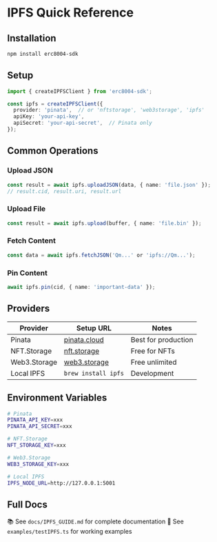 # IPFS Quick Reference

## Installation

```bash
npm install erc8004-sdk
```

## Setup

```typescript
import { createIPFSClient } from 'erc8004-sdk';

const ipfs = createIPFSClient({
  provider: 'pinata',  // or 'nftstorage', 'web3storage', 'ipfs'
  apiKey: 'your-api-key',
  apiSecret: 'your-api-secret',  // Pinata only
});
```

## Common Operations

### Upload JSON
```typescript
const result = await ipfs.uploadJSON(data, { name: 'file.json' });
// result.cid, result.uri, result.url
```

### Upload File
```typescript
const result = await ipfs.upload(buffer, { name: 'file.bin' });
```

### Fetch Content
```typescript
const data = await ipfs.fetchJSON('Qm...' or 'ipfs://Qm...');
```

### Pin Content
```typescript
await ipfs.pin(cid, { name: 'important-data' });
```

## Providers

| Provider | Setup URL | Notes |
|----------|-----------|-------|
| Pinata | [pinata.cloud](https://pinata.cloud) | Best for production |
| NFT.Storage | [nft.storage](https://nft.storage) | Free for NFTs |
| Web3.Storage | [web3.storage](https://web3.storage) | Free unlimited |
| Local IPFS | `brew install ipfs` | Development |

## Environment Variables

```bash
# Pinata
PINATA_API_KEY=xxx
PINATA_API_SECRET=xxx

# NFT.Storage
NFT_STORAGE_KEY=xxx

# Web3.Storage
WEB3_STORAGE_KEY=xxx

# Local IPFS
IPFS_NODE_URL=http://127.0.0.1:5001
```

## Full Docs

📚 See `docs/IPFS_GUIDE.md` for complete documentation
🔬 See `examples/testIPFS.ts` for working examples

